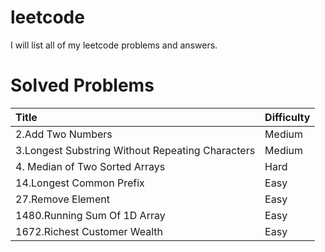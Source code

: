 # leetcode
I will list all of my leetcode problems and answers.

# Solved Problems 

| Title            | Difficulty |
|:----------------|:------------|
|2.Add Two Numbers | Medium |          
|3.Longest Substring Without Repeating Characters | Medium |    
|4. Median of Two Sorted Arrays | Hard |                  
|14.Longest Common Prefix | Easy |
|27.Remove Element | Easy |
|1480.Running Sum Of 1D Array | Easy |
|1672.Richest Customer Wealth | Easy |
